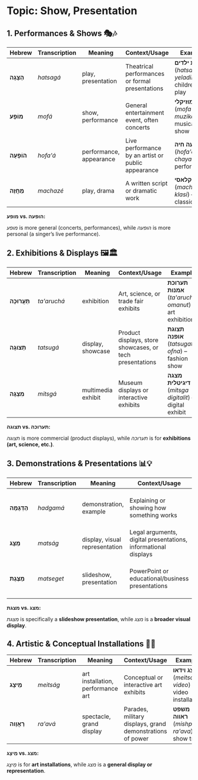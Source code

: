 # Topic: Show, Presentation

## 1. Performances & Shows 🎭🎶

| **Hebrew** | **Transcription** | **Meaning** | **Context/Usage** | **Example** |  
|------------|----------------|------------|-----------------|------------|  
| **הַצָּגָה** | *hatsagá* | play, presentation | Theatrical performances or formal presentations | **הצגת ילדים** (*hatsagat yeladim*) – children's play |  
| **מוֹפָע** | *mofá* | show, performance | General entertainment event, often concerts | **מופע מוזיקלי** (*mofa muzikali*) – musical show |  
| **הוֹפָעָה** | *hofa'á* | performance, appearance | Live performance by an artist or public appearance | **הופעה חיה** (*hofa'a chaya*) – live performance |  
| **מַחֲזֶה** | *machazé* | play, drama | A written script or dramatic work | **מחזה קלאסי** (*machaze klasi*) – classic play |  

**מופע vs. הופעה:**

*מופע* is more general (concerts, performances), while *הופעה* is more personal (a singer’s live performance).

## 2. Exhibitions & Displays 🖼️🏛️ 

| **Hebrew** | **Transcription** | **Meaning** | **Context/Usage** | **Example** |  
|------------|----------------|------------|-----------------|------------|  
| **תַּעֲרוּכָה** | *ta'aruchá* | exhibition | Art, science, or trade fair exhibits | **תערוכת אמנות** (*ta'aruchat omanut*) – art exhibition |  
| **תַּצוּגָה** | *tatsugá* | display, showcase | Product displays, store showcases, or tech presentations | **תצוגת אופנה** (*tatsugat ofna*) – fashion show |  
| **מִצְגָּה** | *mitsgá* | multimedia exhibit | Museum displays or interactive exhibits | **מצגה דיגיטלית** (*mitsga digitalit*) – digital exhibit |  

**תצוגה vs. תערוכה:**

*תצוגה* is more commercial (product displays), while *תערוכה* is for **exhibitions (art, science, etc.)**.  


## 3. Demonstrations & Presentations 📊💡

| **Hebrew** | **Transcription** | **Meaning** | **Context/Usage** | **Example** |  
|------------|----------------|------------|-----------------|------------|  
| **הַדְגָּמָה** | *hadgamá* | demonstration, example | Explaining or showing how something works | **הדגמת מוצר** (*hadgamat mutzar*) – product demonstration |  
| **מַצָּג** | *matság* | display, visual representation | Legal arguments, digital presentations, informational displays | **מצג משפטי** (*matsag mishpati*) – legal display |  
| **מַצֶּגֶת** | *matseget* | slideshow, presentation | PowerPoint or educational/business presentations | **מצגת עסקית** (*matseget iskit*) – business presentation |  

**מצגת vs. מצג:**

*מצגת* is specifically a **slideshow presentation**, while *מצג* is a **broader visual display**.


## 4. Artistic & Conceptual Installations 🎨🚀

| **Hebrew** | **Transcription** | **Meaning** | **Context/Usage** | **Example** |  
|------------|----------------|------------|-----------------|------------|  
| **מֵיצָג** | *meitság* | art installation, performance art | Conceptual or interactive art exhibits | **מיצג וידאו** (*meitsag video*) – video installation |  
| **רַאֲוָוה** | *ra'avá* | spectacle, grand display | Parades, military displays, grand demonstrations of power | **משפט ראווה** (*mishpat ra'ava*) – show trial |  

**מֵיצָג vs. מצג:**

*מֵיצָג* is for **art installations**, while *מצג* is a **general display or representation**.  

